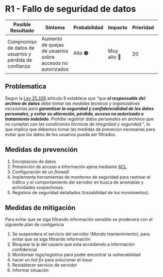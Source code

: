 # R1 - Fallo de seguridad de datos

 Posible Resultado | Síntoma | Probabilidad | Impacto | Prioridad |  Responsable |
|-------------------|---------|--------------|---------|-----------|-----------|
| Compromiso de datos de usuarios y pérdida de confianza | Aumento de quejas de usuarios sobre accesos no autorizados | Alto 🟠| Muy alto 🔴| 20 | Área de Seguridad

## Problematica

Segun la [Ley 25.326](http://servicios.infoleg.gob.ar/infolegInternet/anexos/60000-64999/64790/norma.htm) articulo 9 establece que _"que **el responsable del archivo de datos** debe tomar las medidas técnicas y organizativas necesarias para **garantizar la seguridad y confidencialidad de los datos personales, y evitar su alteración, pérdida, acceso no autorizado o tratamiento indebido**. Prohíbe registrar datos personales en archivos que no cumplan con las condiciones técnicas de integridad y seguridad."_, lo que implica que debemos tomar las medidas de prevecion necesarias para evitar que los datos de los usuarios pueda ser filtrados.

## Medidas de prevención

1. Encriptación de datos
2. Prevención de acceso a información ajena mediante [ACL](https://es.wikipedia.org/wiki/Lista_de_control_de_acceso)
3. Configuración de un _firewall_
4. Implementa herramientas de monitoreo de seguridad para rastrear el tráfico y el comportamiento del servidor en busca de anomalías y actividades sospechosas.
5. Registros de seguridad detallados (trazabilidad de los movimientos).

## Medidas de mitigación

Para evitar que se siga filtrando información sensible se prodecera con el siguiente plan de contigencia

1. Se suspendera el servicio del servidor (Mondo mantenimiento), para evitar que se siga filtrando información
2. Bloquear la ip del usuario que esta accediendo a información confidencial
3. Monitorear _logs_/registros para poder encontrar la vulnerabilidad
4. hacer un _hot fix_ para solucionar el _issue_
5. Restablecer servicio de servidor
6. Informar situación